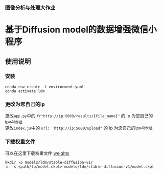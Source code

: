 ### 图像分析与处理大作业
# 基于Diffusion model的数据增强微信小程序



## 使用说明


### 安装
```shell
conda env create -f environment.yaml
conda activate ldm
```

### 更改为您自己的ip
更改`app.py`中的 ` fr"http://ip:5000/results/{file_name}" ` 的 ip 为您自己的ipv4地址
<br/>
更改`index.js`中的 ` url: 'http://ip:5000/upload" ` 的 ip 为您自己的ipv4地址  


### 下载权重文件

可以在这里下载权重文件 [weights](https://huggingface.co/CompVis) 
```
mkdir -p models/ldm/stable-diffusion-v1/
ln -s <path/to/model.ckpt> models/ldm/stable-diffusion-v1/model.ckpt 
```

